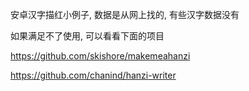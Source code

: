 安卓汉字描红小例子, 数据是从网上找的, 有些汉字数据没有

如果满足不了使用, 可以看看下面的项目

https://github.com/skishore/makemeahanzi

https://github.com/chanind/hanzi-writer
